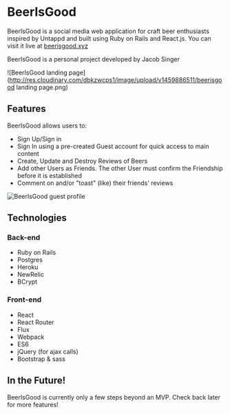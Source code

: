 # BeerIsGood

BeerIsGood is a social media web application for craft beer enthusiasts inspired by Untappd and built using Ruby on Rails and React.js. You can visit it live at [beerisgood.xyz](http://www.beerisgood.xyz)

BeerIsGood is a personal project developed by Jacob Singer


![BeerIsGood landing page](http://res.cloudinary.com/dbkzwcps1/image/upload/v1459886511/beerisgood landing page.png)

## Features

BeerIsGood allows users to:
* Sign Up/Sign in
* Sign In using a pre-created Guest account for quick access to main content
* Create, Update and Destroy Reviews of Beers
* Add other Users as Friends. The other User must confirm the Friendship before it is established
* Comment on and/or "toast" (like) their friends' reviews



![BeerIsGood guest profile](http://res.cloudinary.com/dbkzwcps1/image/upload/v1459886582/beerisgood%20user%20page.png)


## Technologies

### Back-end

* Ruby on Rails
* Postgres
* Heroku
* NewRelic
* BCrypt


### Front-end

* React
* React Router
* Flux
* Webpack
* ES6
* jQuery (for ajax calls)
* Bootstrap & sass

## In the Future!

BeerIsGood is currently only a few steps beyond an MVP. Check back later for more features!
